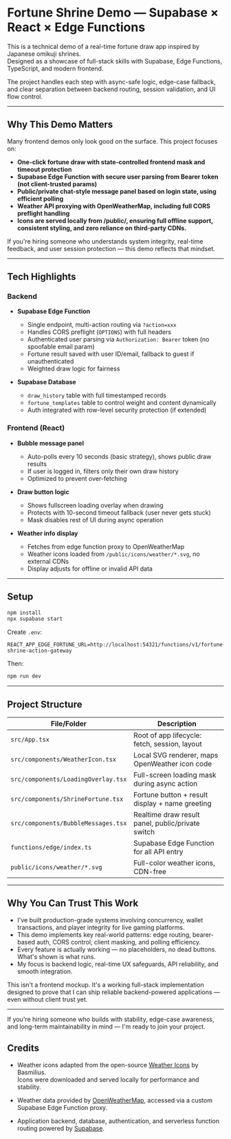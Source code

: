 # Fortune Shrine Demo — Supabase × React × Edge Functions

This is a technical demo of a real-time fortune draw app inspired by Japanese omikuji shrines.  
Designed as a showcase of full-stack skills with Supabase, Edge Functions, TypeScript, and modern frontend.

The project handles each step with async-safe logic, edge-case fallback, and clear separation between backend routing, session validation, and UI flow control.

---

## Why This Demo Matters

Many frontend demos only look good on the surface. This project focuses on:

- **One-click fortune draw with state-controlled frontend mask and timeout protection**
- **Supabase Edge Function with secure user parsing from Bearer token (not client-trusted params)**
- **Public/private chat-style message panel based on login state, using efficient polling**
- **Weather API proxying with OpenWeatherMap, including full CORS preflight handling**
- **Icons are served locally from /public/, ensuring full offline support, consistent styling, and zero reliance on third-party CDNs.**

If you're hiring someone who understands system integrity, real-time feedback, and user session protection — this demo reflects that mindset.

---

## Tech Highlights

### Backend

- **Supabase Edge Function**  
  - Single endpoint, multi-action routing via `?action=xxx`
  - Handles CORS preflight (`OPTIONS`) with full headers
  - Authenticated user parsing via `Authorization: Bearer` token (no spoofable email param)
  - Fortune result saved with user ID/email, fallback to guest if unauthenticated
  - Weighted draw logic for fairness

- **Supabase Database**
  - `draw_history` table with full timestamped records
  - `fortune_templates` table to control weight and content dynamically
  - Auth integrated with row-level security protection (if extended)

### Frontend (React)

- **Bubble message panel**  
  - Auto-polls every 10 seconds (basic strategy), shows public draw results
  - If user is logged in, filters only their own draw history
  - Optimized to prevent over-fetching

- **Draw button logic**
  - Shows fullscreen loading overlay when drawing
  - Protects with 10-second timeout fallback (user never gets stuck)
  - Mask disables rest of UI during async operation

- **Weather info display**
  - Fetches from edge function proxy to OpenWeatherMap
  - Weather icons loaded from `/public/icons/weather/*.svg`, no external CDNs
  - Display adjusts for offline or invalid API data

---

## Setup

```bash
npm install
npx supabase start
````

Create `.env`:

```env
REACT_APP_EDGE_FORTUNE_URL=http://localhost:54321/functions/v1/fortune-shrine-action-gateway
```

Then:

```bash
npm run dev
```

---

## Project Structure

| File/Folder                         | Description                                       |
| ----------------------------------- | ------------------------------------------------- |
| `src/App.tsx`                      | Root of app lifecycle: fetch, session, layout
| `src/components/WeatherIcon.tsx`    | Local SVG renderer, maps OpenWeather icon code    |
| `src/components/LoadingOverlay.tsx` | Full-screen loading mask during async action      |
| `src/components/ShrineFortune.tsx`  | Fortune button + result display + name greeting   |
| `src/components/BubbleMessages.tsx` | Realtime draw result panel, public/private switch |
| `functions/edge/index.ts`           | Supabase Edge Function for all API entry          |
| `public/icons/weather/*.svg`        | Full-color weather icons, CDN-free                |

---

## Why You Can Trust This Work

- I've built production-grade systems involving concurrency, wallet transactions, and player integrity for live gaming platforms.
- This demo implements key real-world patterns: edge routing, bearer-based auth, CORS control, client masking, and polling efficiency.
- Every feature is actually working — no placeholders, no dead buttons. What's shown is what runs.
- My focus is backend logic, real-time UX safeguards, API reliability, and smooth integration.

This isn't a frontend mockup. It's a working full-stack implementation designed to prove that I can ship reliable backend-powered applications — even without client trust yet.

---

If you're hiring someone who builds with stability, edge-case awareness, and long-term maintainability in mind — I'm ready to join your project.

## Credits

- Weather icons adapted from the open-source [Weather Icons](https://github.com/basmilius/weather-icons) by Basmilius.  
  Icons were downloaded and served locally for performance and stability.

- Weather data provided by [OpenWeatherMap](https://openweathermap.org/api), accessed via a custom Supabase Edge Function proxy.

- Application backend, database, authentication, and serverless function routing powered by [Supabase](https://supabase.com).

